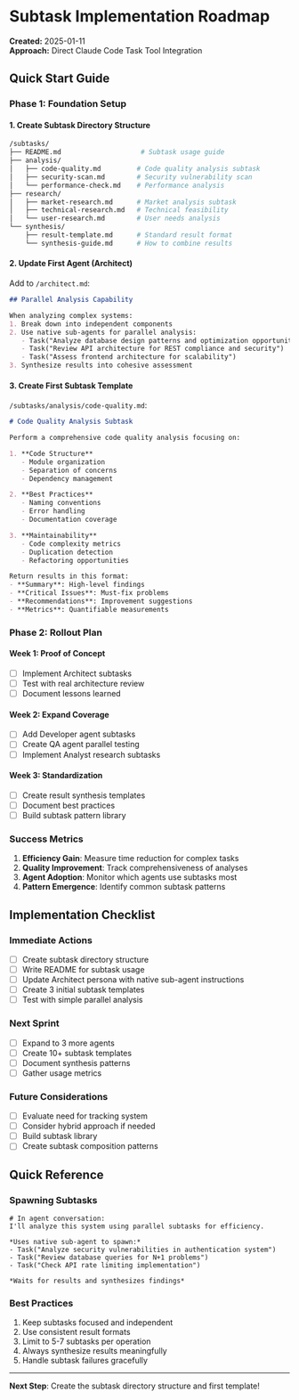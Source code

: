 # Subtask Implementation Roadmap

**Created:** 2025-01-11  
**Approach:** Direct Claude Code Task Tool Integration

## Quick Start Guide

### Phase 1: Foundation Setup

#### 1. Create Subtask Directory Structure
```bash
/subtasks/
├── README.md                    # Subtask usage guide
├── analysis/
│   ├── code-quality.md         # Code quality analysis subtask
│   ├── security-scan.md        # Security vulnerability scan
│   └── performance-check.md    # Performance analysis
├── research/
│   ├── market-research.md      # Market analysis subtask
│   ├── technical-research.md   # Technical feasibility
│   └── user-research.md        # User needs analysis
└── synthesis/
    ├── result-template.md      # Standard result format
    └── synthesis-guide.md      # How to combine results
```

#### 2. Update First Agent (Architect)
Add to `/architect.md`:
```markdown
## Parallel Analysis Capability

When analyzing complex systems:
1. Break down into independent components
2. Use native sub-agents for parallel analysis:
   - Task("Analyze database design patterns and optimization opportunities")
   - Task("Review API architecture for REST compliance and security")
   - Task("Assess frontend architecture for scalability")
3. Synthesize results into cohesive assessment
```

#### 3. Create First Subtask Template
`/subtasks/analysis/code-quality.md`:
```markdown
# Code Quality Analysis Subtask

Perform a comprehensive code quality analysis focusing on:

1. **Code Structure**
   - Module organization
   - Separation of concerns
   - Dependency management

2. **Best Practices**
   - Naming conventions
   - Error handling
   - Documentation coverage

3. **Maintainability**
   - Code complexity metrics
   - Duplication detection
   - Refactoring opportunities

Return results in this format:
- **Summary**: High-level findings
- **Critical Issues**: Must-fix problems
- **Recommendations**: Improvement suggestions
- **Metrics**: Quantifiable measurements
```

### Phase 2: Rollout Plan

#### Week 1: Proof of Concept
- [ ] Implement Architect subtasks
- [ ] Test with real architecture review
- [ ] Document lessons learned

#### Week 2: Expand Coverage
- [ ] Add Developer agent subtasks
- [ ] Create QA agent parallel testing
- [ ] Implement Analyst research subtasks

#### Week 3: Standardization
- [ ] Create result synthesis templates
- [ ] Document best practices
- [ ] Build subtask pattern library

### Success Metrics

1. **Efficiency Gain**: Measure time reduction for complex tasks
2. **Quality Improvement**: Track comprehensiveness of analyses
3. **Agent Adoption**: Monitor which agents use subtasks most
4. **Pattern Emergence**: Identify common subtask patterns

## Implementation Checklist

### Immediate Actions
- [ ] Create subtask directory structure
- [ ] Write README for subtask usage
- [ ] Update Architect persona with native sub-agent instructions
- [ ] Create 3 initial subtask templates
- [ ] Test with simple parallel analysis

### Next Sprint
- [ ] Expand to 3 more agents
- [ ] Create 10+ subtask templates
- [ ] Document synthesis patterns
- [ ] Gather usage metrics

### Future Considerations
- [ ] Evaluate need for tracking system
- [ ] Consider hybrid approach if needed
- [ ] Build subtask library
- [ ] Create subtask composition patterns

## Quick Reference

### Spawning Subtasks
```
# In agent conversation:
I'll analyze this system using parallel subtasks for efficiency.

*Uses native sub-agent to spawn:*
- Task("Analyze security vulnerabilities in authentication system")
- Task("Review database queries for N+1 problems")
- Task("Check API rate limiting implementation")

*Waits for results and synthesizes findings*
```

### Best Practices
1. Keep subtasks focused and independent
2. Use consistent result formats
3. Limit to 5-7 subtasks per operation
4. Always synthesize results meaningfully
5. Handle subtask failures gracefully

---

**Next Step**: Create the subtask directory structure and first template!